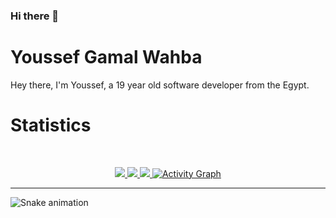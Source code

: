 ### Hi there 👋
# Youssef Gamal Wahba 

Hey there, I'm Youssef, a 19 year old software developer from the Egypt.

# Statistics

&nbsp;
<p align="center">
    <a href="https://github.com/NicknameOPG/">
        <img src="https://github-readme-stats.vercel.app/api?username=YoussefWahba0&hide=issues,prs&count_private=true&show_owner=true&show_icons=true&bg_color=0d1117&title_color=ffffff&text_color=ffffff&icon_color=00ff99&hide_border=true/" />
    </a>
    <a href="https://github.com/NicknameOPG/">
        <img src="https://github-readme-stats.vercel.app/api/top-langs/?username=YoussefWahba0&layout=compact&count_private=true&langs_count=8&card_width=445&bg_color=0d1117&title_color=ffffff&text_color=ffffff&icon_color=00ff99&hide_border=true/" />
    </a>
    <a href="https://github.com/NicknameOPG/">
        <img src="https://github-readme-streak-stats.herokuapp.com?user=YoussefWahba0&hide_border=true&background=0D1117&currStreakLabel=FFFFFF&sideLabels=FFFFFF&currStreakNum=FFFFFF&dates=FFFFFF&sideNums=FFFFFF&fire=00ff99&ring=00ff99&stroke=FFFFFFFF)](https://git.io/streak-stats" />
    </a>
   <a href="https://github.com/NicknameOPG"><img alt="Activity Graph" src="https://activity-graph.herokuapp.com/graph?username=YoussefWahba0&bg_color=0D1117&color=ffffff&line=00ff99&point=ffffff&area=true&hide_border=true" />
    </a>
</p>

---

![Snake animation](https://github.com/NicknameOPG/NicknameOPG/blob/output/github-contribution-grid-snake.svg)
